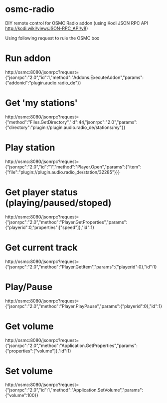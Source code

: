 # osmc-radio
DIY remote control for OSMC Radio addon
(using Kodi JSON RPC API http://kodi.wiki/view/JSON-RPC_API/v8)

Using following request to rule the OSMC box

# Run addon
http://osmc:8080/jsonrpc?request={"jsonrpc":"2.0","id":1,"method":"Addons.ExecuteAddon","params":{"addonid":"plugin.audio.radio_de"}}

# Get 'my stations'
http://osmc:8080/jsonrpc?request={"method":"Files.GetDirectory","id":44,"jsonrpc":"2.0","params":{"directory":"plugin://plugin.audio.radio_de/stations/my"}}

# Play station
http://osmc:8080/jsonrpc?request={"jsonrpc":"2.0","id":"1","method":"Player.Open","params":{"item":{"file":"plugin://plugin.audio.radio_de/station/32285"}}}

# Get player status (playing/paused/stoped)
http://osmc:8080/jsonrpc?request={"jsonrpc":"2.0","method":"Player.GetProperties","params":{"playerid":0,"properties":["speed"]},"id":1}

# Get current track
http://osmc:8080/jsonrpc?request={"jsonrpc":"2.0","method":"Player.GetItem","params":{"playerid":0},"id":1}

# Play/Pause
http://osmc:8080/jsonrpc?request={"jsonrpc":"2.0","method":"Player.PlayPause","params":{"playerid":0},"id":1}

# Get volume
http://osmc:8080/jsonrpc?request={"jsonrpc":"2.0","method":"Application.GetProperties","params":{"properties":["volume"]},"id":1}

# Set volume
http://osmc:8080/jsonrpc?request={"jsonrpc":"2.0","id":1,"method":"Application.SetVolume","params":{"volume":100}}


